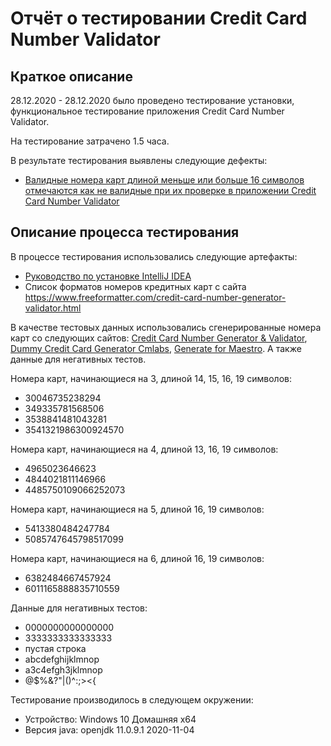 # Отчёт о тестировании Credit Card Number Validator

## Краткое описание

28.12.2020 - 28.12.2020 было проведено тестирование установки, функциональное тестирование приложения Credit Card Number Validator.

На тестирование затрачено 1.5 часа.

В результате тестирования выявлены следующие дефекты:
* [Валидные номера карт длиной меньше или больше 16 символов отмечаются как не валидные при их проверке в приложении Credit Card Number Validator](https://github.com/Cossmoz/Credit-Card-Number-Validator/issues/2)

## Описание процесса тестирования

В процессе тестирования использовались следующие артефакты:
* [Руководство по установке IntelliJ IDEA](https://github.com/netology-code/javaqa-homeworks/blob/master/intro/idea.md)
* Список форматов номеров кредитных карт с сайта https://www.freeformatter.com/credit-card-number-generator-validator.html

В качестве тестовых данных использовались сгенерированные номера карт cо следующих сайтов: [Credit Card Number Generator & Validator](https://www.freeformatter.com/credit-card-number-generator-validator.html), [Dummy Credit Card Generator Cmlabs](https://cmlabs.co/dummy-credit-card-generator/), [Generate for Maestro](https://creditcardgenerator.in/card-generator/maestro). А также данные для негативных тестов.


Номера карт, начинающиеся на 3, длиной 14, 15, 16, 19 символов:
* 30046735238294
* 349335781568506
* 3538841481043281
* 3541321986300924570

Номера карт, начинающиеся на 4, длиной 13, 16, 19 символов:
* 4965023646623
* 4844021811146966
* 4485750109066252073

Номера карт, начинающиеся на 5, длиной 16, 19 символов:
* 5413380484247784
* 5085747645798517099

Номера карт, начинающиеся на 6, длиной 16, 19 символов:
* 6382484667457924
* 6011165888835710559

Данные для негативных тестов:
* 0000000000000000
* 3333333333333333
* пустая строка
* abcdefghijklmnop
* a3c4efgh3jklmnop
* @$%&?"|\()^:;><{


Тестирование производилось в следующем окружении:

* Устройство: Windows 10 Домашняя x64
* Версия java: openjdk 11.0.9.1 2020-11-04